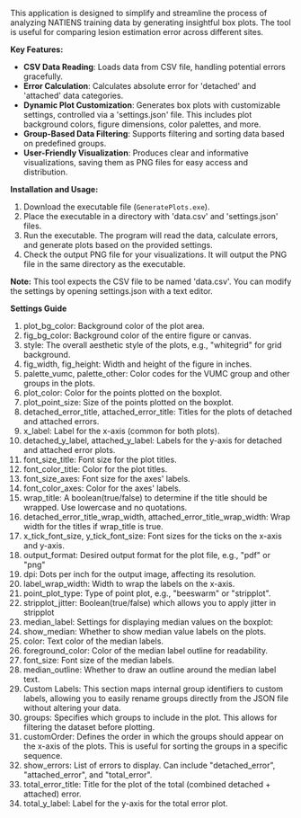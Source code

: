 This application is designed to simplify and streamline the process of analyzing NATIENS training data by generating insightful box plots. The tool is useful for comparing lesion estimation error across different sites.

**Key Features:**
- **CSV Data Reading**: Loads data from CSV file, handling potential errors gracefully.
- **Error Calculation**: Calculates absolute error for 'detached' and 'attached' data categories.
- **Dynamic Plot Customization**: Generates box plots with customizable settings, controlled via a 'settings.json' file. This includes plot background colors, figure dimensions, color palettes, and more.
- **Group-Based Data Filtering**: Supports filtering and sorting data based on predefined groups.
- **User-Friendly Visualization**: Produces clear and informative visualizations, saving them as PNG files for easy access and distribution.

**Installation and Usage:**
1. Download the executable file (`GeneratePlots.exe`).
2. Place the executable in a directory with 'data.csv' and 'settings.json' files. 
3. Run the executable. The program will read the data, calculate errors, and generate plots based on the provided settings.
4. Check the output PNG file for your visualizations. It will output the PNG file in the same directory as the executable.

**Note:** This tool expects the CSV file to be named 'data.csv'. You can modify the settings by opening settings.json with a text editor. 

**Settings Guide**
1. plot_bg_color: Background color of the plot area.
2. fig_bg_color: Background color of the entire figure or canvas.
3. style: The overall aesthetic style of the plots, e.g., "whitegrid" for grid background.
4. fig_width, fig_height: Width and height of the figure in inches.
5. palette_vumc, palette_other: Color codes for the VUMC group and other groups in the plots.
6. plot_color: Color for the points plotted on the boxplot.
7. plot_point_size: Size of the points plotted on the boxplot.
8. detached_error_title, attached_error_title: Titles for the plots of detached and attached errors.
9. x_label: Label for the x-axis (common for both plots).
10. detached_y_label, attached_y_label: Labels for the y-axis for detached and attached error plots.
11. font_size_title: Font size for the plot titles.
12. font_color_title: Color for the plot titles.
13. font_size_axes: Font size for the axes' labels.
14. font_color_axes: Color for the axes' labels.
15. wrap_title: A boolean(true/false) to determine if the title should be wrapped. Use lowercase and no quotations.
16. detached_error_title_wrap_width, attached_error_title_wrap_width: Wrap width for the titles if wrap_title is true.
17. x_tick_font_size, y_tick_font_size: Font sizes for the ticks on the x-axis and y-axis.
18. output_format: Desired output format for the plot file, e.g., "pdf" or "png"
19. dpi: Dots per inch for the output image, affecting its resolution.
20. label_wrap_width: Width to wrap the labels on the x-axis. 
21. point_plot_type: Type of point plot, e.g., "beeswarm" or "stripplot".
22. stripplot_jitter: Boolean(true/false) which allows you to apply jitter in stripplot
23. median_label: Settings for displaying median values on the boxplot:
24. show_median: Whether to show median value labels on the plots.
25. color: Text color of the median labels.
26. foreground_color: Color of the median label outline for readability.
27. font_size: Font size of the median labels.
28. median_outline: Whether to draw an outline around the median label text.
29. Custom Labels: This section maps internal group identifiers to custom labels, allowing you to easily rename groups directly from the JSON file without altering your data.
30. groups: Specifies which groups to include in the plot. This allows for filtering the dataset before plotting.
31. customOrder: Defines the order in which the groups should appear on the x-axis of the plots. This is useful for sorting the groups in a specific sequence.
32. show_errors: List of errors to display. Can include "detached_error", "attached_error", and "total_error".
33. total_error_title: Title for the plot of the total (combined detached + attached) error.
34. total_y_label: Label for the y-axis for the total error plot.


